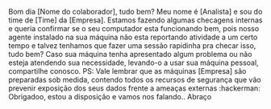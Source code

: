 Bom dia [Nome do colaborador], tudo bem?
Meu nome é [Analista] e sou do time de [Time] da [Empresa].
Estamos fazendo algumas checagens internas e queria confirmar se o seu computador esta funcionando bem, pois nosso agente instalado na sua máquina não esta reportando atividade a um certo tempo e talvez tenhamos que fazer uma sessão rapidinha pra checar isso, tudo bem?
Caso sua máquina tenha apresentado algum problema ou não esteja atendendo sua necessidade, levando-o a usar sua máquina pessoal, compartilhe conosco.
PS: Vale lembrar que as máquinas [Empresa] são preparadas sob medida, contendo todos os recursos de segurança que vão prevenir exposição dos seus dados frente a ameaças externas :hackerman:
Obrigadoo, estou a disposição e vamos nos falando..
Abraço
